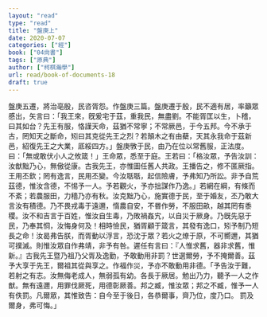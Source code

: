 ```yaml
---
layout: "read"
type: "read"
title: "盤庚上"
date: 2020-07-07
categories: ["經"]
book: ["04尙書"]
tags: ["原典"]
author: ["柯棋瀚學"]
url: read/book-of-documents-18
draft: true
---
```


盤庚五遷，將治亳殷，民咨胥怨。作<v>盤庚</v>三篇。盤庚遷于殷，民不適有居，率籲眾慼出，矢言曰：「我王來，旣爰宅于茲，重我民，無盡劉。不能胥匡以生，卜稽，曰其如台？先王有服，恪謹天命，茲猶不常寧；不常厥邑，于今五邦。今不承于古，罔知天之斷命，矧曰其克從先王之烈？若顛木之有由蘗，天其永我命于茲新邑，紹復先王之大業，厎綏四方。」盤庚斆于民，由乃在位以常舊服，正法度。曰：「無或敢伏小人之攸箴！」王命眾，悉至于庭。王若曰：「格汝眾，予告汝訓：汝猷黜乃心，無傲從康。古我先王，亦惟圖任舊人共政。王播告之，修不匿厥指。王用丕欽；罔有逸言，民用丕變。今汝聒聒，起信險膚，予弗知乃所訟。非予自荒茲德，惟汝含德，不惕予一人。予若觀火，予亦拙謀作乃逸。」若網在綱，有條而不紊；若農服田，力穡乃亦有秋。汝克黜乃心，施實德于民，至于婚友，丕乃敢大言汝有積德。乃不畏戎毒于遠邇，惰農自安，不昬作勞，不服田畝，越其罔有黍稷。汝不和吉言于百姓，惟汝自生毒，乃敗禍姦宄，以自災于厥身。乃旣先惡于民，乃奉其恫，汝悔身何及！相時憸民，猶胥顧于箴言，其發有逸口，矧予制乃短長之命！汝曷弗告朕，而胥動以浮言，恐沈于眾？若火之燎于原，不可嚮邇，其猶可撲滅。則惟汝眾自作弗靖，非予有咎。遲任有言曰：『人惟求舊，器非求舊，惟新。』古我先王暨乃祖乃父胥及逸勤，予敢動用非罰？世選爾勞，予不掩爾善。茲予大享于先王，爾祖其從與享之。作福作災，予亦不敢動用非德。「予告汝于難，若射之有志。汝無侮老成人，無弱孤有幼。各長于厥居。勉出乃力，聽予一人之作猷。無有遠邇，用罪伐厥死，用德彰厥善。邦之臧，惟汝眾；邦之不臧，惟予一人有佚罰。凡爾眾，其惟致告：自今至于後日，各恭爾事，齊乃位，度乃口。 罰及爾身，弗可悔。」
